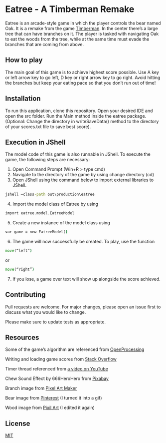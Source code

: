 # Eatree - A Timberman Remake

Eatree is an arcade-style game in which the player controls the bear named Oak. It is a remake from the game [Timberman](https://store.steampowered.com/app/398710/Timberman/). In the 
center there’s a large tree that can have branches on it. The player is tasked with navigating 
Oak to eat the woods from the tree, while at the same time must evade the branches that 
are coming from above.


## How to play

The main goal of this game is to achieve highest score possible. Use A key or left arrow key 
to go left, D key or right arrow key to go right. Avoid hitting the branches but keep your 
eating pace so that you don’t run out of time!


## Installation

To run this application, clone this repository. Open your desired IDE 
and open the src folder. Run the Main method inside the eatree package. (Optional: 
Change the directory in writeSaveData() method to the directory of your scores.txt file to 
save best score).


## Execution in JShell

The model code of this game is also runnable in JShell. To execute the game, the following 
steps are necessary:
1. Open Command Prompt (Win+R > type cmd)
2. Navigate to the directory of the game by using change directory (cd)
3. Open JShell using the command below to import external libraries to JShell.
```cmd
jshell –class-path out\production\eatree
```
4. Import the model class of Eatree by using
```cmd
import eatree.model.EatreeModel
```
5. Create a new instance of the model class using
```cmd
var game = new EatreeModel()
```
6. The game will now successfully be created. To play, use the function
```cmd
move(“left”)
```
or
```cmd
move(“right”)
```
7. If you lose, a game over text will show up alongside the score achieved.


## Contributing

Pull requests are welcome. For major changes, please open an issue first
to discuss what you would like to change.

Please make sure to update tests as appropriate.


## Resources

Some of the game’s algorithm are referenced from [OpenProcessing](https://openprocessing.org/sketch/731769/)

Writing and loading game scores from [Stack Overflow](https://stackoverflow.com/questions/37217078/savinggame-scores)

Timer thread referenced from [a video on YouTube](https://www.youtube.com/watch?v=HZTlQ6rSf_c)

Chew Sound Effect by 666HeroHero from [Pixabay](https://pixabay.com/sound-effects/chew21768/)

Branch image from [Pixel Art Maker](http://pixelartmaker.com/art/808fd4e033e7145)

Bear image from [Pinterest](https://www.pinterest.com/pin/340795896806958203/) (I turned it into a gif)

Wood image from [Pixil Art](https://www.pixilart.com/art/oak-wood-log-4f7e90163ba6436) (I edited it again)


## License

[MIT](https://choosealicense.com/licenses/mit/)
